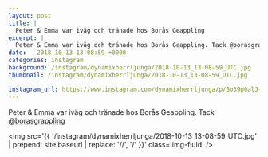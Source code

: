 ```yaml
---
layout: post
title: |
  Peter & Emma var iväg och tränade hos Borås Geappling
excerpt: |
  Peter & Emma var iväg och tränade hos Borås Geappling. Tack @borasgrappling
date:   2018-10-13 13:08:59 +0000
categories: instagram
background: /instagram/dynamixherrljunga/2018-10-13_13-08-59_UTC.jpg
thumbnail: /instagram/dynamixherrljunga/2018-10-13_13-08-59_UTC.jpg

instagram_url: https://www.instagram.com/dynamixherrljunga/p/Bo39p0alJ-E
---
```

Peter & Emma var iväg och tränade hos Borås Geappling. Tack [@borasgrappling](https://www.instagram.com/borasgrappling/)



<img src='{{ '/instagram/dynamixherrljunga/2018-10-13_13-08-59_UTC.jpg' | prepend: site.baseurl | replace: '//', '/' }}' class='img-fluid' />

